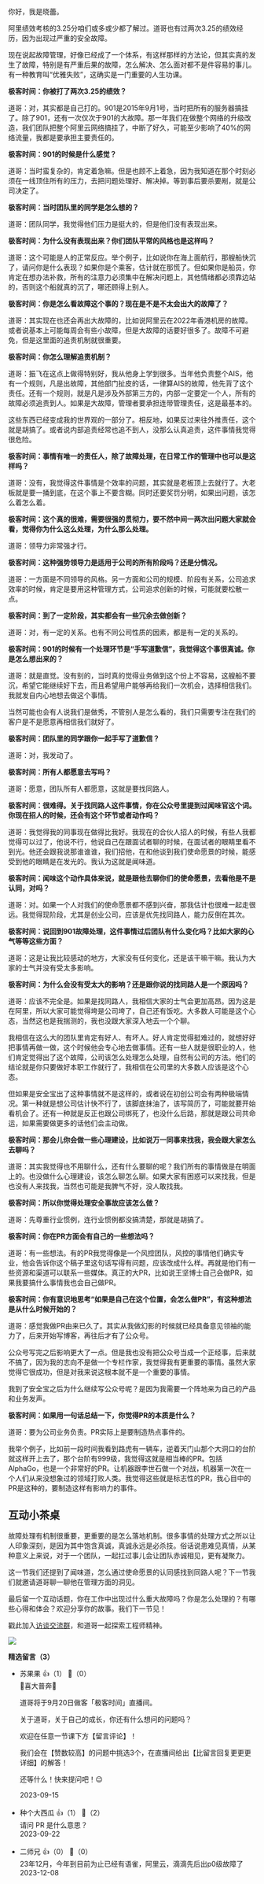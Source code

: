 你好，我是晓蕾。

阿里绩效考核的3.25分咱们或多或少都了解过。道哥也有过两次3.25的绩效经历，因为出现过严重的安全故障。

现在说起故障管理，好像已经成了一个体系，有这样那样的方法论，但其实真的发生了故障，特别是有严重后果的故障，怎么解决、怎么面对都不是件容易的事儿。有一种教育叫“优雅失败”，这确实是一门重要的人生功课。

**极客时间：你被打了两次3.25的绩效？**

道哥：对，其实都是自己打的。901是2015年9月1号，当时把所有的服务器搞挂了。除了901，还有一次仅次于901的大故障。那一年我们在做整个网络的升级改造，我们团队把整个阿里云网络搞挂了，中断了好久，可能至少影响了40%的网络流量，我都是要承担主要责任的。

**极客时间：901的时候是什么感觉？**

道哥：当时蛮复杂的，肯定着急嘛。但是也顾不上着急，因为我知道在那个时刻必须在一线顶住所有的压力，去把问题处理好、解决掉。等到事后要杀要剐，就是公司决定了。

**极客时间：当时团队里的同学是怎么想的？**

道哥：团队同学，我觉得他们压力是挺大的，但是他们没有表现出来。

**极客时间：为什么没有表现出来？你们团队平常的风格也是这样吗？**

道哥：这个可能是人的正常反应。举个例子，比如说你在海上面航行，那艘船快沉了，请问你是什么表现？如果你是个乘客，估计就在那慌了。但如果你是船员，你肯定在想办法补救，所有的注意力必须集中在解决问题上，其他情绪都必须靠边站的，否则这个船就真的沉了，哪还顾得上别人。

**极客时间：你是怎么看故障这个事的？现在是不是不太会出大的故障了？**

道哥：其实现在也还会再出大故障的，比如说阿里云在2022年香港机房的故障。或者说基本上可能每周会有些小故障，但是大故障的话要好很多了。故障不可避免，但是这里面的追责机制就很重要。

**极客时间：你怎么理解追责机制？**

道哥：振飞在这点上做得特别好，我从他身上学到很多。当年他负责整个AIS，他有一个规则，凡是出故障，其他部门扯皮的话，一律算AIS的故障，他先背了这个责任。还有一个规则，就是凡是涉及外部第三方的，内部一定要定一个人，所有的故障必须追责到人。如果是大故障，管理者要承担连带管理责任，这是最基本的。

这些东西已经变成我的世界观的一部分了。相反地，如果反过来往外推责任，这个就是胡搞了。或者说内部追责经常也追不到人，没那么认真追责，这件事情我觉得很危险。

**极客时间：事情有唯一的责任人，除了故障处理，在日常工作的管理中也可以是这样吗？**

道哥：没有，我觉得这件事情是个效率的问题，其实就是老板顶上去就行了。大老板就是要一捅到底，在这个事上不要含糊。同时还要奖罚分明，如果出问题，该怎么着怎么着。

**极客时间：这个真的很难，需要很强的贯彻力，要不然中间一两次出问题大家就会看，觉得你为什么这么处理，为什么那么处理。**

道哥：领导力非常强才行。

**极客时间：这种强势领导力是适用于公司的所有阶段吗？还是分情况。**

道哥：一方面是不同领导的风格。另一方面和公司的规模、阶段有关系，公司追求效率的时候，肯定是要用这种管理方式，公司追求创新的时候，可能就要松散一点。

**极客时间：到了一定阶段，其实都会有一些冗余去做创新？**

道哥：对，有一定的关系。也有不同公司性质的因素，都是有一定的关系的。

**极客时间：901的时候有一个处理环节是“手写道歉信”，我觉得这个事很真诚。你是怎么想出来的？**

道哥：就是直觉。没有别的，当时真的觉得业务做到这个份上不容易，这艘船不要沉，希望它能继续好下去，而且希望用户能够再给我们一次机会，选择相信我们。我就发自内心地想去做这个事情。

当然可能也会有人说我们是做秀，不管别人是怎么看的，我们只需要专注在我们的客户是不是愿意再相信我们就好了。

**极客时间：团队里的同学跟你一起手写了道歉信？**

道哥：对，我发动了。

**极客时间：所有人都愿意去写吗？**

道哥：愿意，团队所有人都愿意，这就是要找同路人。

**极客时间：很难得。关于找同路人这件事情，你在公众号里提到过闻味官这个词。你现在招人的时候，还会有这个环节或者动作吗？**

道哥：我觉得我的同事现在做得比我好。我现在的合伙人招人的时候，有些人我都觉得可以过了，他说不行，他说自己在跟面试者聊的时候，在面试者的眼睛里看不到光。他还会跟我说那谁谁谁，我们招他，在和他谈到我们使命愿景的时候，能感受到他的眼睛是在发光的。我认为这就是闻味道。

**极客时间：闻味这个动作具体来说，就是跟他去聊你们的使命愿景，去看他是不是认同，对吗？**

道哥：对。如果一个人对我们的使命愿景都不感到兴奋，那我估计也很难一起走很远。我觉得现阶段，尤其是创业公司，应该是优先找同路人，能力反倒在其次。

**极客时间：说回到901故障处理，这件事情过后团队有什么变化吗？比如大家的心气等等这些方面？**

道哥：这是让我比较感动的地方，大家没有任何变化，还是该干嘛干嘛。我认为大家的士气并没有受太多影响。

**极客时间：为什么会没有受太大的影响？还是跟你说的找同路人是一个原因吗？**

道哥：应该不完全是。如果是找同路人，我相信大家的士气会更加高昂。因为这是在阿里，所以大家可能觉得垮是公司垮了，自己还有饭吃。大多数人可能是这个心态，当然这也是我揣测的，我也没跟大家深入地去一个个聊。

我相信在这么大的团队里肯定有好人、有坏人。好人肯定觉得挺难过的，就想好好把事情再做一做，这个时候他会专心地去做事情。还有一些人就是很职业的人，他们肯定觉得出了这个故障，公司该怎么处理怎么处理，自然有公司的方法。他们的结论就是你只要做好本职工作就行了，我相信在公司里的大多数人应该是这个心态。

但如果是安全宝出了这种事情就不是这样的，或者说在初创公司会有两种极端情况。第一种就是想公司估计快不行了，该脚底抹油了，该写简历了，可能就要开始看机会了。还有一种就是反正也跟公司绑死了，也没什么后路，那就是跟公司共命运，如果需要做更多的话他们会主动做。

**极客时间：那会儿你会做一些心理建设，比如说万一同事来找我，我会跟大家怎么去聊吗？**

道哥：其实我觉得也不用聊什么，还有什么要聊的呢？我们所有的事情做是在明面上的。也没做什么心理建设，该怎么聊怎么聊。如果大家有困惑可以来找我，但是也没有人来找我，当然也可能是我脾气不好，没人敢找我。

**极客时间：所以你觉得处理安全事故应该怎么做？**

道哥：先尊重行业惯例，连行业惯例都没搞清楚，那就是胡搞了。

**极客时间：你在PR方面会有自己的一些想法吗？**

道哥：有一些想法。有的PR我觉得像是一个风控团队，风控的事情他们确实专业，他会告诉你这个稿子里这句话写得有问题，应该改成什么样。再就是他们有一些资源和渠道可以联系一些媒体。真正的大PR，比如说王坚博士自己会做PR，如果我要搞什么事情我也会自己做PR。

**极客时间：你有意识地思考“如果是自己在这个位置，会怎么做PR”，有这种想法是从什么时候开始的？**

道哥：感觉我做PR由来已久了。其实从我做幻影的时候就已经具备意见领袖的能力了，后来开始写博客，再往后才有了公众号。

公众号写完之后影响更大了一点。但是我也没有把公众号当成一个正经事，后来就不搞了，因为我的志向不是做一个专栏作家，我觉得我有更重要的事情。虽然大家觉得它很成功，但是对我来说这根本就不是一个重要的事情。

我到了安全宝之后为什么继续写公众号呢？是因为我需要一个阵地来为自己的产品和业务发声。

**极客时间：如果用一句话总结一下，你觉得PR的本质是什么？**

道哥：要为公司业务负责。PR实际上是要制造热点事件的。

我举个例子，比如前一段时间我看到路虎有一辆车，逆着天门山那个大洞口的台阶就这样开上去了，那个台阶有999级，我觉得这就是相当棒的PR。包括AlphaGo，也是一个非常好的PR。让机器跟李世石做一个对战，机器第一次在一个人们从来没想象过的领域打败人类。我觉得这些就是标志性的PR，我心目中的PR是这种的，要制造这样有影响力的事件。

## 互动小茶桌

故障处理有机制很重要，更重要的是怎么落地机制。很多事情的处理方式之所以让人印象深刻，是因为其中饱含真诚，真诚永远是必杀技。俗话说患难见真情，从某种意义上来说，对于一个团队，一起扛过事儿会让团队赤诚相见，更有凝聚力。

这一节我们还提到了闻味道，怎么通过使命愿景的认同感找到同路人呢？下一节我们就邀请道哥聊一聊他在管理方面的洞见。

最后留一个互动话题，你在工作中出现过什么重大故障吗？你是怎么处理的？有哪些心得和体会？欢迎分享你的故事。我们下一节见！

戳此加入[访谈交流群](http://jinshuju.net/f/ZCfcCK)，和道哥一起探索工程师精神。

![](https://static001.geekbang.org/resource/image/3e/e7/3eb09e5b60e2e4c6ee4a6e41a0ac2fe7.jpg?wh=4096x1714)
<div><strong>精选留言（3）</strong></div><ul>
<li><span>苏果果</span> 👍（1） 💬（0）<div>🎉喜大普奔🎉 

道哥将于9月20日做客「极客时间」直播间。

 关于道哥，关于自己的成长，你还有什么想问的问题吗？

 欢迎在任意一节课下方【留言评论】！ 

我们会在【赞数较高】的问题中挑选3个，在直播间给出【比留言回复更更更详细】的解答！ 

还等什么！快来提问吧！😉</div>2023-09-15</li><br/><li><span>种个大西瓜</span> 👍（1） 💬（2）<div>请问 PR 是什么意思？</div>2023-09-22</li><br/><li><span>二师兄</span> 👍（0） 💬（0）<div>23年12月，今年到目前为止已经有语雀，阿里云，滴滴先后出p0级故障了</div>2023-12-08</li><br/>
</ul>